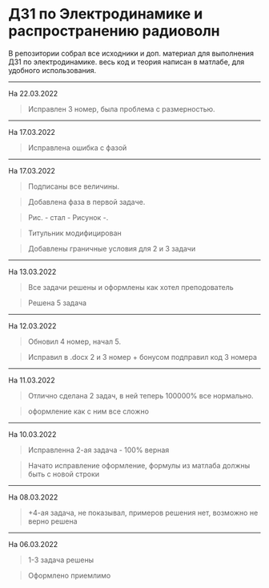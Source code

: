 # ДЗ1 по Электродинамике и распространению радиоволн

В репозитории собрал все исходники и доп. материал для выполнения ДЗ1 по электродинамике. весь код и теория написан в матлабе, для удобного использования. 
___
На 22.03.2022

> Исправлен 3 номер, была проблема с размерностью.
___
На 17.03.2022

> Исправлена ошибка с фазой
___
На 17.03.2022

> Подписаны все величины.

> Добавлена фаза в первой задаче.

> Рис. - стал - Рисунок -.

> Титульник модифицирован

> Добавлены граничные условия для 2 и 3 задачи
___
На 13.03.2022

> Все задачи решены и оформлены как хотел преподователь

> Решена 5 задача
___
На 12.03.2022

> Обновил 4 номер, начал 5.

> Исправил в .docx 2 и 3 номер + бонусом подправил код 3 номера 
___
На 11.03.2022

> Отлично сделана 2 задач, в ней теперь 100000% все нормально.

> оформление как с ним все сложно

___
На 10.03.2022

> Исправленна 2-ая задача - 100% верная

> Начато исправление оформление, формулы из матлаба должны быть с новой строки
___
На 08.03.2022

> +4-ая задача, не показывал, примеров решения нет, возможно не верно решена

___
На 06.03.2022

> 1-3 задача решены

> Оформлено приемлимо
